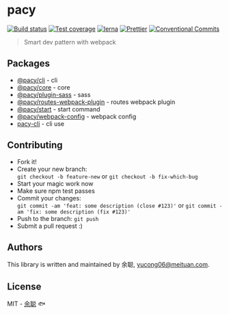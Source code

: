 # pacy

[![Build status](https://img.shields.io/travis/余聪/pacy/master.svg?style=flat-square)](https://travis-ci.org/余聪/pacy)
[![Test coverage](https://img.shields.io/codecov/c/github/余聪/pacy.svg?style=flat-square)](https://codecov.io/github/余聪/pacy?branch=master)
[![lerna](https://img.shields.io/badge/maintained%20with-lerna-cc00ff.svg?style=flat-square)](https://lernajs.io/)
[![Prettier](https://img.shields.io/badge/code_style-prettier-ff69b4.svg?style=flat-square)](https://prettier.io/)
[![Conventional Commits](https://img.shields.io/badge/Conventional%20Commits-1.0.0-yellow.svg?style=flat-square)](https://conventionalcommits.org)

> Smart dev pattern with webpack

## Packages

- [@pacy/cli](packages/cli) - cli
- [@pacy/core](packages/core) - core
- [@pacy/plugin-sass](packages/plugin-sass) - sass
- [@pacy/routes-webpack-plugin](packages/routes-webpack-plugin) - routes webpack plugin
- [@pacy/start](packages/start) - start command
- [@pacy/webpack-config](packages/webpack-config) - webpack config
- [pacy-cli](packages/pacy-cli) - cli use

## Contributing

- Fork it!
- Create your new branch:\
  `git checkout -b feature-new` or `git checkout -b fix-which-bug`
- Start your magic work now
- Make sure npm test passes
- Commit your changes:\
  `git commit -am 'feat: some description (close #123)'` or `git commit -am 'fix: some description (fix #123)'`
- Push to the branch: `git push`
- Submit a pull request :)

## Authors

This library is written and maintained by 余聪, <a href="mailto:yucong06@meituan.com">yucong06@meituan.com</a>.

## License

MIT - [余聪](https://github.com/余聪) 🐟
